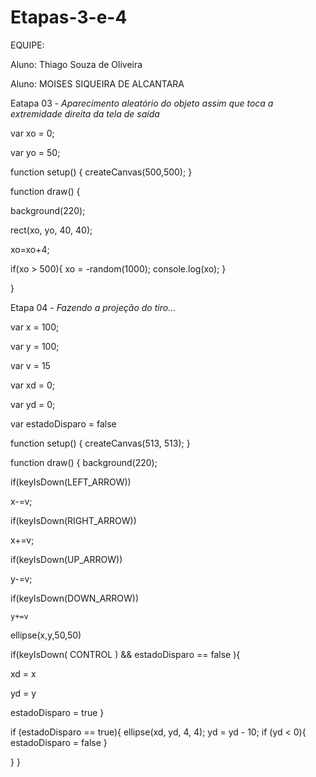 # Etapas-3-e-4

EQUIPE:

Aluno: Thiago Souza de Oliveira

Aluno: MOISES SIQUEIRA DE ALCANTARA


Eatapa 03 - *Aparecimento aleatório do objeto assim que toca a extremidade direita da tela de saída*




var xo = 0;

var yo = 50;

function setup() {
  createCanvas(500,500);
}

function draw() {

  background(220);
  
  rect(xo, yo, 40, 40);
  
  xo=xo+4;
  
  if(xo > 500){
     xo = -random(1000);
    console.log(xo);
  }
  
}








Etapa 04 - *Fazendo a projeção do tiro...*

var x = 100;

var y = 100;

var v = 15

var xd = 0;

var yd = 0;

var estadoDisparo = false



function setup() {
  createCanvas(513, 513);
}

function draw() {
  background(220);
  
  if(keyIsDown(LEFT_ARROW))
   
   x-=v;
  
  if(keyIsDown(RIGHT_ARROW))
   
   x+=v;

   if(keyIsDown(UP_ARROW))
   
   y-=v;
  
  if(keyIsDown(DOWN_ARROW))
    
    y+=v

  ellipse(x,y,50,50)
  
  if(keyIsDown( CONTROL ) && estadoDisparo == false ){
   
   xd = x
   
   yd = y
   
   estadoDisparo = true
}

  if (estadoDisparo == true){
  ellipse(xd, yd, 4, 4);
    yd = yd - 10;
    if (yd < 0){
    estadoDisparo = false
    }
    
}
}

